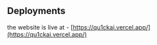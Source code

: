## Deployments
the website is live at -
[https://qu1ckai.vercel.app/](https://qu1ckai.vercel.app/)

